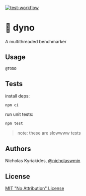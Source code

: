 [![test-workflow][test-badge]][test-workflow]

# :wrench: dyno

A multithreaded benchmarker

## Usage

`@TODO`

## Tests

install deps:

```bash
npm ci
```

run unit tests:

```bash
npm test
```

> note: these are slowwww tests

## Authors

Nicholas Kyriakides, [@nicholaswmin][nicholaswmin]

## License

[MIT "No Attribution" License][license]

<!--- Badges -->

[test-badge]: https://github.com/nicholaswmin/dyno/actions/workflows/test.yml/badge.svg
[test-workflow]: https://github.com/nicholaswmin/dyno/actions/workflows/test:unit.yml

[nicholaswmin]: https://github.com/nicholaswmin
[license]: ./LICENSE
